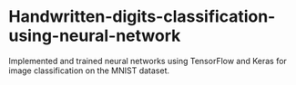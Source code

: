 # Handwritten-digits-classification-using-neural-network
Implemented and trained neural networks using TensorFlow and Keras for image classification on the MNIST dataset.
